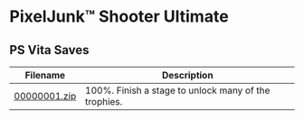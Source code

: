 # PixelJunk™ Shooter Ultimate

## PS Vita Saves

| Filename | Description |
|----------|-------------|
| [00000001.zip](00000001.zip) | 100%. Finish a stage to unlock many of the trophies.  |

